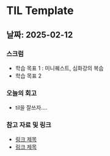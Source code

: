 # TIL Template

## 날짜: 2025-02-12

### 스크럼
- 학습 목표 1 : 미니퀘스트, 심화강의 복습
- 학습 목표 2

### 오늘의 회고
- til을 잘쓰자....

### 참고 자료 및 링크
- [링크 제목](URL)
- [링크 제목](URL)
